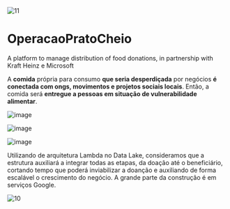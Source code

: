 ![11](https://github.com/anacartola/OperacaoPratoCheio/assets/136506553/37d374f1-1b06-4768-87d6-a55c1d4ea54a)
# OperacaoPratoCheio
A platform to manage distribution of food donations, in partnership with Kraft Heinz e Microsoft

A **comida** própria para consumo **que seria desperdiçada** por negócios **é conectada com ongs, movimentos e projetos sociais locais**. Então, a comida será **entregue a pessoas em situação de vulnerabilidade alimentar**. 

![image](https://github.com/user-attachments/assets/92b6fb9b-abff-43e8-95f2-125e530958bf)


![image](https://github.com/user-attachments/assets/d87fc3ad-fe24-4545-97ac-babe8c0e052b)

![image](https://github.com/user-attachments/assets/287e8334-1630-4360-94b5-248314901767)

Utilizando de arquitetura Lambda no Data Lake, consideramos que a estrutura auxiliará a integrar todas as etapas, da doação até o beneficiário, cortando tempo que poderá inviabilizar a doanção e auxiliando de forma escalável o crescimento do negócio. A grande parte da construção é em serviços Google.


![10](https://github.com/anacartola/OperacaoPratoCheio/assets/136506553/a56a3776-6efc-40f4-917f-a76fa07192b5)
